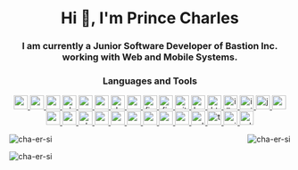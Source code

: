 <h1 align="center">Hi 👋, I'm Prince Charles</h1>
<h3 align="center">
  I am currently a Junior Software Developer of Bastion Inc. working with Web
  and Mobile Systems.
</h3>

<h3 align="center">Languages and Tools</h3>
<div align="center">
  <a href="https://angular.io" target="_blank" rel="noreferrer">
    <img
      src="https://img.shields.io/badge/Angular-%23DD0031.svg?logo=angular&logoColor=white"
      alt="angular"
      height="25px"
    />
  </a>
  <a href="https://cordova.apache.org/" target="_blank" rel="noreferrer">
    <img
      src="https://img.shields.io/badge/Apache%20Cordova-3776AB?logo=apachecordova&logoColor=white"
      alt="apachecordova"
      height="25px"
    />
  </a>
  <a href="https://www.arduino.cc/" target="_blank" rel="noreferrer">
    <img
      src="https://img.shields.io/badge/Arduino-00979D?logo=arduino&logoColor=white"
      alt="arduino"
      height="25px"
    />
  </a>
  <a href="https://www.chartjs.org" target="_blank" rel="noreferrer">
    <img
      src="https://img.shields.io/badge/Chart.js-FF6384?logo=chartdotjs&logoColor=fff"
      alt="chartjs"
      height="25px"
    />
  </a>
  <a href="https://www.w3schools.com/cs/" target="_blank" rel="noreferrer">
    <img
      src="https://img.shields.io/badge/C%23-%23239120.svg?logo=csharp&logoColor=white"
      alt="csharp"
      height="25px"
    />
  </a>
  <a href="https://www.w3schools.com/css/" target="_blank" rel="noreferrer">
    <img
      src="https://img.shields.io/badge/CSS-1572B6?logo=css3&logoColor=fff"
      alt="css3"
      height="25px"
    />
  </a>
  <a href="https://dotnet.microsoft.com/" target="_blank" rel="noreferrer">
    <img
      src="https://img.shields.io/badge/.NET-512BD4?logo=dotnet&logoColor=fff"
      alt="dotnet"
      height="25px"
    />
  </a>
  <a href="https://expressjs.com" target="_blank" rel="noreferrer">
    <img
      src="https://img.shields.io/badge/Express.js-%23404d59.svg?logo=express&logoColor=%2361DAFB"
      alt="express"
      height="25px"
    />
  </a>
  <a href="https://www.figma.com/" target="_blank" rel="noreferrer">
    <img
      src="https://img.shields.io/badge/Figma-F24E1E?logo=figma&logoColor=white"
      alt="figma"
      height="25px"
    />
  </a>
  <a href="https://firebase.google.com/" target="_blank" rel="noreferrer">
    <img
      src="https://img.shields.io/badge/Firebase-039BE5?logo=Firebase&logoColor=white"
      alt="firebase"
      height="25px"
    />
  </a>
  <a href="https://git-scm.com/" target="_blank" rel="noreferrer">
    <img
      src="https://img.shields.io/badge/Git-F05032?logo=git&logoColor=fff"
      alt="git"
      height="25px"
    />
  </a>
  <a href="https://heroku.com" target="_blank" rel="noreferrer">
    <img
      src="https://img.shields.io/badge/Heroku-430098?logo=heroku&logoColor=fffe"
      alt="heroku"
      height="25px"
    />
  </a>
  <a href="https://www.w3.org/html/" target="_blank" rel="noreferrer">
    <img
      src="https://img.shields.io/badge/HTML-%23E34F26.svg?logo=html5&logoColor=white"
      alt="html5"
      height="25px"
    />
  </a>
  <a
    href="https://www.adobe.com/in/products/illustrator.html"
    target="_blank"
    rel="noreferrer"
  >
    <img
      src="https://img.shields.io/badge/Adobe%20Illustrator-FF9A00?logo=adobe%20illustrator&logoColor=white"
      alt="illustrator"
      height="25px"
    />
  </a>
  <a href="https://ionicframework.com" target="_blank" rel="noreferrer">
    <img
      src="https://img.shields.io/badge/Ionic-3880FF?logo=ionic&logoColor=white"
      alt="ionic"
      height="25px"
    />
  </a>
  <a
    href="https://developer.mozilla.org/en-US/docs/Web/JavaScript"
    target="_blank"
    rel="noreferrer"
  >
    <img
      src="https://img.shields.io/badge/JavaScript-F7DF1E?logo=javascript&logoColor=000"
      alt="javascript"
      height="25px"
    />
  </a>
  <a href="https://www.mongodb.com/" target="_blank" rel="noreferrer">
    <img
      src="https://img.shields.io/badge/MongoDB-%234ea94b.svg?logo=mongodb&logoColor=white"
      alt="mongodb"
      height="25px"
    />
  </a>
  <a href="https://www.mysql.com/" target="_blank" rel="noreferrer">
    <img
      src="https://img.shields.io/badge/MySQL-4479A1?logo=mysql&logoColor=fff"
      alt="mysql"
      height="25px"
    />
  </a>
  <a href="https://nodejs.org" target="_blank" rel="noreferrer">
    <img
      src="https://img.shields.io/badge/Node.js-6DA55F?logo=node.js&logoColor=white"
      alt="nodejs"
      height="25px"
    />
  </a>
  <a href="https://www.photoshop.com/en" target="_blank" rel="noreferrer">
    <img
      src="https://img.shields.io/badge/Adobe%20Photoshop-31A8FF?logo=Adobe%20Photoshop&logoColor=black"
      alt="photoshop"
      height="25px"
    />
  </a>
  <a href="https://postman.com" target="_blank" rel="noreferrer">
    <img
      src="https://img.shields.io/badge/Postman-FF6C37?logo=postman&logoColor=white"
      alt="postman"
      height="25px"
    />
  </a>
  <a href="https://reactjs.org/" target="_blank" rel="noreferrer">
    <img
      src="https://img.shields.io/badge/React-%2320232a.svg?logo=react&logoColor=%2361DAFB"
      alt="react"
      height="25px"
    />
  </a>
  <a href="https://reactnative.dev/" target="_blank" rel="noreferrer">
    <img
      src="https://img.shields.io/badge/React_Native-%2320232a.svg?logo=react&logoColor=%2361DAFB"
      alt="reactnative"
      height="25px"
    />
  </a>
  <a href="https://redis.io" target="_blank" rel="noreferrer">
    <img
      src="https://img.shields.io/badge/Redis-%23DD0031.svg?logo=redis&logoColor=white"
      alt="redis"
      height="25px"
    />
  </a>
  <a href="https://redux.js.org" target="_blank" rel="noreferrer">
    <img
      src="https://img.shields.io/badge/Redux-764ABC?logo=redux&logoColor=fff"
      alt="redux"
      height="25px"
    />
  </a>
  <a href="https://sass-lang.com" target="_blank" rel="noreferrer">
    <img
      src="https://img.shields.io/badge/Sass-C69?logo=sass&logoColor=fff"
      alt="sass"
      height="25px"
    />
  </a>
  <a href="https://www.sqlite.org/" target="_blank" rel="noreferrer">
    <img
      src="https://img.shields.io/badge/SQLite-%2307405e.svg?logo=sqlite&logoColor=white"
      alt="sqlite"
      height="25px"
    />
  </a>
  <a href="https://www.typescriptlang.org/" target="_blank" rel="noreferrer">
    <img
      src="https://img.shields.io/badge/TypeScript-3178C6?logo=typescript&logoColor=fff"
      alt="typescript"
      height="25px"
    />
  </a>
  <a href="https://unity.com/" target="_blank" rel="noreferrer">
    <img
      src="https://img.shields.io/badge/Unity-%23000000.svg?logo=unity&logoColor=white"
      alt="unity"
      height="25px"
    />
  </a>
  <a
    href="https://www.adobe.com/products/xd.html"
    target="_blank"
    rel="noreferrer"
  >
    <img
      src="https://img.shields.io/badge/Adobe%20XD-470137?logo=Adobe%20XD&logoColor=#FF61F6"
      alt="xd"
      height="25px"
    />
  </a>
</div>

<p>
  <img
    align="right"
    src="https://github-readme-stats.vercel.app/api/top-langs?username=cha-er-si&show_icons=true&locale=en&layout=compact"
    alt="cha-er-si"
  />
</p>

<p>
  &nbsp;<img
    align="left"
    src="https://github-readme-stats.vercel.app/api?username=cha-er-si&show_icons=true&locale=en"
    alt="cha-er-si"
  />
</p>

<p>
  <img
    align="center"
    src="https://github-readme-streak-stats.herokuapp.com/?user=cha-er-si&"
    alt="cha-er-si"
  />
</p>
